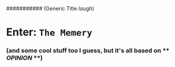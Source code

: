 ########### (Generic Title *laugh*)

# Enter: `The Memery` 
### (and some cool stuff too I guess, but it's all based on ** *OPINION* **)
